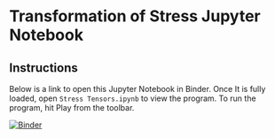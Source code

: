 # Transformation of Stress Jupyter Notebook


## Instructions

Below is a link to open this Jupyter Notebook in Binder. Once It is fully loaded,
open `Stress Tensors.ipynb` to view the program.
To run the program, hit Play from the toolbar.

[![Binder](https://mybinder.org/badge_logo.svg)](https://mybinder.org/v2/gh/raulcodes/nedim-stress-tensors/HEAD)